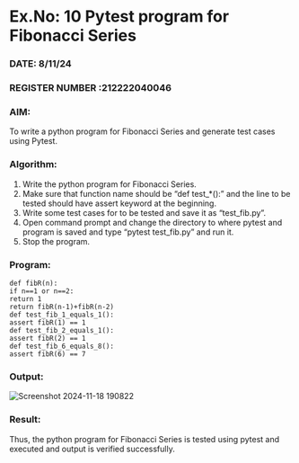# Ex.No: 10  Pytest program for Fibonacci Series

### DATE: 8/11/24                                                                           
### REGISTER NUMBER :212222040046
### AIM:
To write a python program for Fibonacci Series and generate test cases using Pytest. 
### Algorithm:
1. Write the python program for Fibonacci Series. 
2. Make sure that function name should be “def test_*():” and the line to be tested 
should have assert keyword at the beginning. 
3. Write some test cases for to be tested and save it as “test_fib.py”. 
4. Open command prompt and change the directory to where pytest and program is 
saved and type “pytest test_fib.py” and run it. 
5. Stop the program.
### Program:
```
def fibR(n):
if n==1 or n==2:
return 1
return fibR(n-1)+fibR(n-2)
def test_fib_1_equals_1():
assert fibR(1) == 1
def test_fib_2_equals_1():
assert fibR(2) == 1
def test_fib_6_equals_8():
assert fibR(6) == 7
```
### Output:
![Screenshot 2024-11-18 190822](https://github.com/user-attachments/assets/ac477fe2-3f24-406d-8513-d127fcad588c)
### Result:
Thus, the python program for Fibonacci Series is tested using pytest and executed and output is verified successfully.


